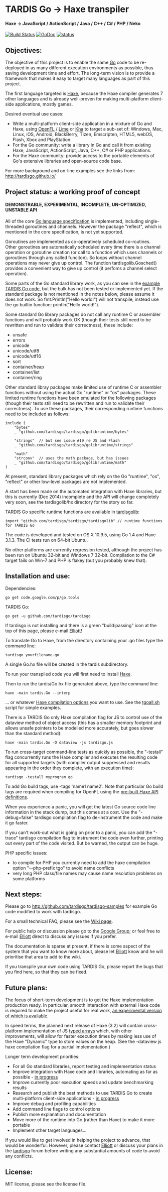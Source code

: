 # TARDIS Go -> Haxe transpiler

#### Haxe -> JavaScript / ActionScript / Java / C++ / C# / PHP / Neko

[![Build Status](https://travis-ci.org/tardisgo/tardisgo.png?branch=master)](https://travis-ci.org/tardisgo/tardisgo)
[![GoDoc](https://godoc.org/github.com/tardisgo/tardisgo?status.png)](https://godoc.org/github.com/tardisgo/tardisgo)
[![status](https://sourcegraph.com/api/repos/github.com/tardisgo/tardisgo/badges/status.png)](https://sourcegraph.com/github.com/tardisgo/tardisgo)

## Objectives:
The objective of this project is to enable the same [Go](http://golang.org) code to be re-deployed in  as many different execution environments as possible, thus saving development time and effort. 
The long-term vision is to provide a framework that makes it easy to target many languages as part of this project.

The first language targeted is [Haxe](http://haxe.org), because the Haxe compiler generates 7 other languages and is already well-proven for making multi-platform client-side applications, mostly games. 

Desired eventual use cases: 
- Write a multi-platform client-side application in a mixture of Go and Haxe, using [OpenFL](http://openfl.org) / [Lime](https://github.com/openfl/lime) or [Kha](http://kha.ktxsoftware.com/) to target a sub-set of: 
Windows,
Mac,
Linux,
iOS,
Android,
BlackBerry,
Tizen,
Emscripten,
HTML5,
webOS,
Flash,
Xbox and PlayStation.
- For the Go community: write a library in Go and call it from  existing Haxe, JavaScript, ActionScript, Java, C++, C# or PHP applications. 
- For the Haxe community: provide access to the portable elements of Go's extensive libraries and open-source code base.

For more background and on-line examples see the links from: http://tardisgo.github.io/

## Project status: a working proof of concept
####  DEMONSTRABLE, EXPERIMENTAL, INCOMPLETE, UN-OPTIMIZED, UNSTABLE API

All of the core [Go language specification](http://golang.org/ref/spec) is implemented, including single-threaded goroutines and channels. However the package "reflect", which is mentioned in the core specification, is not yet supported. 

Goroutines are implemented as co-operatively scheduled co-routines. Other goroutines are automatically scheduled every time there is a channel operation or goroutine creation (or call to a function which uses channels or goroutines through any called funciton). So loops without channel operations may never give up control. The function tardisgolib.Gosched() provides a convenient way to give up control (it perfoms a channel select operation).  

Some parts of the Go standard library work, as you can see in the [example TARDIS Go code](http://github.com/tardisgo/tardisgo-samples), but the bulk has not been  tested or implemented yet. If the standard package is not mentioned in the notes below, please assume it does not work. So fmt.Println("Hello world!") will not transpile, instead use the go builtin function: println("Hello world!").  

Some standard Go library packages do not call any runtime C or assembler functions and will probably work OK (though their tests still need to be rewritten and run to validate their correctness), these include:
- unsafe
- errors
- unicode
- unicode/utf8 
- unicode/utf16
- sort
- container/heap
- container/list
- container/ring

Other standard libray packages make limited use of runtime C or assembler functions without using the actual Go "runtime" or "os" packages. These limited runtime functions have been emulated for the following packages (though their tests still need to be rewritten and run to validate their correctness). To use these packages, their corresponding runtime functions need to be included as follows:
```
include ( 
	"bytes" 
	_ "github.com/tardisgo/tardisgo/golibruntime/bytes"
	
	"strings"  // but see issue #19 re JS and Flash
	_ "github.com/tardisgo/tardisgo/golibruntime/strings"
	
	"math"
	"strconv"  // uses the math package, but has issues
	_ "github.com/tardisgo/tardisgo/golibruntime/math"
)
```
At present, standard library packages which rely on the Go "runtime", "os", "reflect" or other low-level packages are not implemented.

A start has been made on the automated integration with Haxe libraries, but this is currently (Dec 2014)  incomplete and the API will change completely very soon, see the tardisgolib/hx directory for the story so far. 

TARDIS Go specific runtime functions are available in [tardisgolib](https://github.com/tardisgo/tardisgo/tree/master/tardisgolib):
```
import "github.com/tardisgo/tardisgo/tardisgolib" // runtime functions for TARDIS Go
```

The code is developed and tested on OS X 10.9.5, using Go 1.4 and Haxe 3.1.3. The CI tests run on 64-bit Ubuntu. 

No other platforms are currently regression tested, although the project has been run on Ubuntu 32-bit and Windows 7 32-bit. Compilation to the C# target fails on Win-7 and PHP is flakey (but you probably knew that).

## Installation and use:
 
Dependencies:
```
go get code.google.com/p/go.tools
```

TARDIS Go:
```
go get -u github.com/tardisgo/tardisgo
```

If tardisgo is not installing and there is a green "build:passing" icon at the top of this page, please e-mail [Elliott](https://github.com/elliott5)!

To translate Go to Haxe, from the directory containing your .go files type the command line: 
```
tardisgo yourfilename.go 
``` 
A single Go.hx file will be created in the tardis subdirectory.

To run your transpiled code you will first need to install [Haxe](http://haxe.org).

Then to run the tardis/Go.hx file generated above, type the command line: 
```
haxe -main tardis.Go --interp
```
... or whatever [Haxe compilation options](http://haxe.org/doc/compiler) you want to use. 
See the [tgoall.sh](https://github.com/tardisgo/tardisgo-samples/blob/master/scripts/tgoall.sh) script for simple examples.

There is a TARDIS Go only Haxe compilation flag for JS to control use of the dataview method of object access (this has a smaller memory footprint and allows unsafe pointers to be modelled more accurately, but goes slower than the standard method): 
```
haxe -main tardis.Go -D dataview -js tardisgo.js
```

To run cross-target command-line tests as quickly as possible, the "-testall" flag  concurrently runs the Haxe compiler and executes the resulting code for all supported targets (with compiler output suppressed and results appearing in the order they complete, with an execution time):
```
tardisgo -testall myprogram.go
```

To add Go build tags, use -tags 'name1 name2'. Note that particular Go build tags are required when compiling for OpenFL using the [pre-built Haxe API definitions](https://github.com/tardisgo/gohaxelib). 

When you experience a panic, you will get the latest Go source code line information in the stack dump, but this comes at a cost. Use the "-debug=false" tardisgo compilation flag to de-instrument the code and make it go faster.

If you can't work-out what is going on prior to a panic, you can add the "-trace" tardisgo compilation flag to instrument the code even further, printing out every part of the code visited. But be warned, the output can be huge.

PHP specific issues:
* to compile for PHP you currently need to add the haxe compilation option "--php-prefix tgo" to avoid name conflicts
* very long PHP class/file names may cause name resolution problems on some platforms

## Next steps:
Please go to http://github.com/tardisgo/tardisgo-samples for example Go code modified to work with tardisgo.

For a small technical FAQ, please see the [Wiki page](https://github.com/tardisgo/tardisgo/wiki). 

For public help or discussion please go to the [Google Group](https://groups.google.com/d/forum/tardisgo); or feel free to e-mail [Elliott](https://github.com/elliott5) direct to discuss any issues if you prefer.

The documentation is sparse at present, if there is some aspect of the system that you want to know more about, please let [Elliott](https://github.com/elliott5) know and he will prioritise that area to add to the wiki.

If you transpile your own code using TARDIS Go, please report the bugs that you find here, so that they can be fixed.

## Future plans:

The focus of short-term development is to get the Haxe implementation production ready. In particular, smooth interaction with external Haxe code is required to make the project useful for real work, [an experimental version of which is available](https://github.com/tardisgo/gohaxelib). 

In speed terms, the planned next release of Haxe (3.2) will contain cross-platform implementation of JS [typed arrays](https://github.com/HaxeFoundation/haxe/issues/3073) which, with other improvements, will allow for faster execution times by making less use of the Haxe "Dynamic" type to store values on the heap. (See the -dataview js haxe compilation flag for a partial implementation.)

Longer term development priorities:
- For all Go standard libraries, report testing and implementation status
- Improve integration with Haxe code and libraries, automating as far as possible - [in progress](https://github.com/tardisgo/gohaxelib)
- Improve currently poor execution speeds and update benchmarking results
- Research and publish the best methods to use TARDIS Go to create multi-platform client-side applications - [in progress](https://github.com/tardisgo/tardisgo-samples/tree/master/openfl)
- Improve debug and profiling capabilities
- Add command line flags to control options
- Publish more explanation and documentation
- Move more of the runtime into Go (rather than Haxe) to make it more portable 
- Implement other target languages...

If you would like to get involved in helping the project to advance, that would be wonderful. However, please contact [Elliott](https://github.com/elliott5) or discuss your plans in the [tardisgo](https://groups.google.com/d/forum/tardisgo) forum before writing any substantial amounts of code to avoid any conflicts. 

## License:

MIT license, please see the license file.
